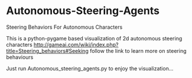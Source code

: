 # Autonomous-Steering-Agents
Steering Behaviors For Autonomous Characters

This is a python-pygame based visualization of 2d autonomous steering characters
http://gameai.com/wiki/index.php?title=Steering_behaviors#Seeking
follow the link to learn more on steering behaviours

Just run Autonomous_steering_agents.py to enjoy the visualization...
